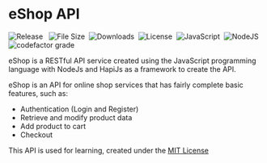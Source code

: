 # eShop API

![Release](https://img.shields.io/github/v/release/reskimulud/eshop-api) &nbsp;
![File Size](https://img.shields.io/github/repo-size/reskimulud/eshop-api?logo=github)&nbsp;
![Downloads](https://img.shields.io/github/downloads/reskimulud/eshop-api/total)&nbsp;
![License](https://img.shields.io/github/license/reskimulud/eshop-api?logo=github)&nbsp;
![JavaScript](https://img.shields.io/badge/javascript-%23323330.svg?logo=javascript&logoColor=%23F7DF1E)&nbsp;
![NodeJS](https://img.shields.io/badge/node.js-6DA55F?logo=node.js&logoColor=white)&nbsp;
![codefactor grade](https://img.shields.io/codefactor/grade/github/reskimulud/eshop-api/main?label=codefactor%20grade&logo=codefactor)&nbsp;

eShop is a RESTful API service created using the JavaScript programming language with NodeJs and HapiJs as a framework to create the API.

eShop is an API for online shop services that has fairly complete basic features, such as:

* Authentication (Login and Register)
* Retrieve and modify product data
* Add product to cart
* Checkout

This API is used for learning, created under the [MIT License](LICENSE)
